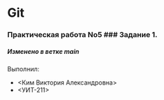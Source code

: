 # Git

### Практическая работа No5 ### Задание 1.
##### Изменено в ветке main
Выполнил:

* <Ким Виктория Александровна>
* <УИТ-211>

